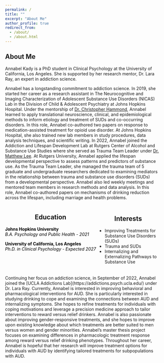 ```yaml
---
permalink: /
title: ""
excerpt: "About Me"
author_profile: true
redirect_from: 
  - /about/
  - /about.html
---
```


## About Me
Annabel Kady is a PhD student in Clinical Psychology at the University of California, Los Angeles. She is supported by her research mentor, Dr. Lara Ray, an expert in addiction science. 

Annabel has a longstanding commitment to addiction science. In 2019, she started her career as a research assistant in The Neurocognitive and Imaging Characterization of Adolescent Substance Use Disorders (NICAS) Lab in the Division of Child & Adolescent Psychiatry at Johns Hopkins Hospital. Under the mentorship of [Dr. Christopher Hammond](https://www.hopkinsmedicine.org/profiles/details/christopher-hammond), Annabel learned to apply translational neuroscience, clinical, and epidemiological methods to inform etiology and treatment of SUDs and co-occurring disorders. In this role, Annabel co-authored two papers on response to medication-assisted treatment for opioid use disorder. At Johns Hopkins Hospital, she also trained new lab members in study procedures, data analysis techniques, and scientific writing. 
In 2022, Annabel joined the Addiction and Lifespan Development Lab at Rutgers Center of Alcohol and Substance Use Studies where she served as Trauma Team Leader under [Dr. Matthew Lee](https://alcoholstudies.rutgers.edu/people/faculty/matthew-lee/). At Rutgers University, Annabel applied the lifespan developmental perspective to assess patterns and predictors of substance use. As the Trauma Team Leader, she managed the trauma team of 5 graduate and undergraduate researchers dedicated to examining mediators in the relationship between trauma and substance use disorders (SUDs) from a developmental perspective. Annabel also led weekly meetings and mentored team members in research methods and data analysis. In this role, Annabel co-authored papers on mechanisms of drinking reduction across the lifespan, including marriage and health problems. 

<html>
<head>
  <!-- Add the Font Awesome CSS link below -->
  <link rel="stylesheet" href="https://cdnjs.cloudflare.com/ajax/libs/font-awesome/6.0.0-beta3/css/all.min.css">
  <!-- Add any necessary meta tags, CSS, or other dependencies in the head section -->
  <style>
    /* Apply CSS styles here */
    .container {
      display: flex;
      justify-content: center; /* Center the columns horizontally */
    }

    .column1 {
      flex: 1;
      padding: 5px 5px 5px 0; /* Right padding: 5px, Left padding: 0 */
      text-align: left; 
    }

    .column1 i {
      margin-bottom: 10px;
    }

    .column1 h2 {
      text-align: center; /* Center the headers */
    }

    .column2 {
      flex: 1;
      padding: 5px 0 5px 5px; /* Right padding: 0, Left padding: 5px */
      text-align: left;
    }

    .column2 i {
      margin-bottom: 10px;
    }
    
    .column2 h2 {
      text-align: center; /* Center the headers */
    }

    .grad-info {
      margin-bottom: 10px; /* Add some spacing between the header and paragraph */
      color: black; /* Set the text color to black */
    }

    .grad-info p {
      text-align: left; /* Left-align the paragraph text */
      margin: 0; /* Remove any default margin to avoid extra spacing */
    }
  </style>
</head>
<body>
  <div class="container">
    <div class="column1">
      <h2>Education</h2>
      <p class="grad-info"><i class="fas fa-graduation-cap" aria-hidden="true"></i> <b>Johns Hopkins University</b><br><i>B.A. Psychology and Public Health - 2021</i></p>
      <p class="grad-info"><i class="fas fa-graduation-cap" aria-hidden="true"></i> <b>University of California, Los Angeles</b><br><i>Ph.D. in Clinical Psychology - Expected 2027</i></p>
    </div>
    <div class="column2">
      <h2>Interests</h2>
      <ul>
        <li>Improving Treatments for Substance Use Disorders (SUDs)</li>
        <li>Trauma and SUDs</li>
        <li>Internalizing and Externalizing Pathways to Substance Use</li>
      </ul>
    </div>
  </div>
</body>
</html>

<br>
Continuing her focus on addiction science, in September of 2022, Annabel joined the [UCLA Addictions Lab](https://addictions.psych.ucla.edu/) under Dr. Lara Ray. Currently, Annabel is interested in improving behavioral and pharmacological interventions for AUD. She is particularly interested in studying drinking to cope and examining the connections between AUD and internalizing symptoms. She hopes to refine treatments for individuals with coping motivations and leverage a precision medicine approach to tailor interventions to reward versus relief drinkers. Annabel is also passionate about improving gender-responsive treatments, and she hopes to improve upon existing knowledge about which treatments are better suited to men versus women and gender minorities. Annabel’s master thesis project focuses on examining differences in pharmacologic treatment response among reward versus relief drinking phenotypes. Throughout her career, Annabel is hopeful that her research will improve treatment options for individuals with AUD by identifying tailored treatments for subpopulations with AUD. 
